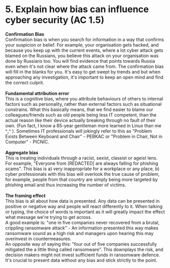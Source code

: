 # 5. Explain how bias can influence cyber security (AC 1.5)

**Confirmation Bias**\
Confirmation bias is when you search for information in a way that confirms your suspicion or belief. For example, your organisation gets hacked, and because you keep up with the current events, where a lot cyber attack gets blamed on the Russians, you believe this attack on your organisation was done by Russians too. You will find evidence that points towards Russia even when it's not clear where the attack came from. The confirmation bias will fill in the blanks for you. It's easy to get swept by trends and but when approaching any investigation, it's important to keep an open mind and find the correct culprit.\
\
**Fundamental attribution error**\
This is a cognitive bias, where you attribute behaviours of others to internal factors such as personality, rather than external factors such as situational constrains. What this basically means, that we find easier to blame our colleagues/friends such as old people being less IT competent, than the actual reason like their device actually breaking through no fault of their own. (Fun fact, I know a 85-year gentleman more learned in Linux than me ^\_^ ).  Sometimes IT professionals will jokingly refer to this as "Problem Exists Between Keyboard and Chair" - PEBKAC or "Problem in Chair, Not in Computer" - PICNIC.\
\
**Aggregate bias**\
This is treating individuals through a racist, sexist, classist or ageist lens. For example, "Everyone from \[REDACTED] are always falling for phishing scams".  This bias is a) very inappropriate for a workplace or any place, b) cyber professionals with this bias will overlook the true cause of problem, for example, people from that country are simply being more targeted by phishing email and thus increasing the number of victims.\
\
**The framing effect**\
This bias is all about how data is presented. Any data can be presented in positive or negative way and people will react differently to it. When talking or typing, the choice of words is important as it will greatly impact the effect what message we're trying to get across. \
A good example is:  "one in five companies never recovered from a brutal, crippling ransomware attack" - An information presented this way makes ransomware sound as a high risk and managers upon hearing this may overinvest in countermeasures.\
An opposite way of saying this: "four out of five companies successfully mitigated the a little thing called ransomware". This downplays the risk, and decision makers might not invest sufficient funds in ransomware defence.\
It's crucial to present data without any bias and stick strictly to the point.
